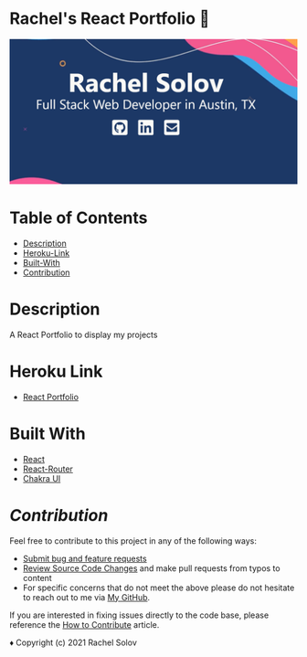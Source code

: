 # Rachel's React Portfolio 🌟

![screenshot](./public/images/screenshot.png)

# Table of Contents

- [Description](#description)
- [Heroku-Link](#heroku-link)
- [Built-With](#built-With)
- [Contribution](#contribution)

# Description

A React Portfolio to display my projects

# Heroku Link

- [React Portfolio](https://rachels-react-portfolio.herokuapp.com/)

# Built With

- [React](https://reactjs.org/)
- [React-Router](https://reactrouter.com/web/guides/quick-start)
- [Chakra UI](https://chakra-ui.com/)

# _Contribution_

Feel free to contribute to this project in any of the following ways:

- [Submit bug and feature requests](https://github.com/rsolov23/react-portfolio/issues)
- [Review Source Code Changes](https://github.com/rsolov23/react-portfolio/pulls) and make pull requests from typos to content
- For specific concerns that do not meet the above please do not hesitate to reach out to me via [My GitHub](https://github.com/rsolov23).

If you are interested in fixing issues directly to the code base, please reference the [How to Contribute](https://github.com/microsoft/vscode/wiki/How-to-Contribute) article.

♦️ Copyright (c) 2021 Rachel Solov
